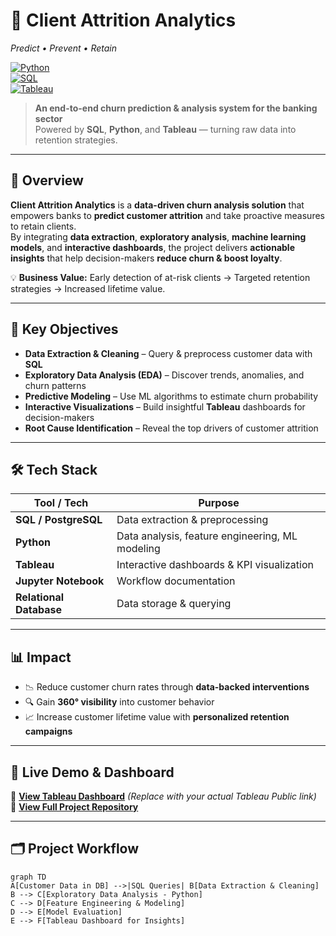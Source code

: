 # 🚀 Client Attrition Analytics  
*Predict • Prevent • Retain*  

[![Python](https://img.shields.io/badge/Python-3.8+-3776AB?style=for-the-badge&logo=python&logoColor=white)](https://www.python.org/)  
[![SQL](https://img.shields.io/badge/SQL-PostgreSQL-336791?style=for-the-badge&logo=postgresql&logoColor=white)](https://www.postgresql.org/)  
[![Tableau](https://img.shields.io/badge/Tableau-Dashboard-E97627?style=for-the-badge&logo=tableau&logoColor=white)](https://public.tableau.com/)  


> **An end-to-end churn prediction & analysis system for the banking sector**  
> Powered by **SQL**, **Python**, and **Tableau** — turning raw data into retention strategies.  

---

## 📌 Overview  
**Client Attrition Analytics** is a **data-driven churn analysis solution** that empowers banks to **predict customer attrition** and take proactive measures to retain clients.  
By integrating **data extraction**, **exploratory analysis**, **machine learning models**, and **interactive dashboards**, the project delivers **actionable insights** that help decision-makers **reduce churn & boost loyalty**.  

💡 **Business Value:** Early detection of at-risk clients → Targeted retention strategies → Increased lifetime value.  

---

## 🎯 Key Objectives  
- **Data Extraction & Cleaning** – Query & preprocess customer data with **SQL**  
- **Exploratory Data Analysis (EDA)** – Discover trends, anomalies, and churn patterns  
- **Predictive Modeling** – Use ML algorithms to estimate churn probability  
- **Interactive Visualizations** – Build insightful **Tableau** dashboards for decision-makers  
- **Root Cause Identification** – Reveal the top drivers of customer attrition  

---

## 🛠 Tech Stack  
| Tool / Tech | Purpose |
|-------------|---------|
| **SQL / PostgreSQL** | Data extraction & preprocessing |
| **Python** | Data analysis, feature engineering, ML modeling |
| **Tableau** | Interactive dashboards & KPI visualization |
| **Jupyter Notebook** | Workflow documentation |
| **Relational Database** | Data storage & querying |

---

## 📊 Impact  
- 📉 Reduce customer churn rates through **data-backed interventions**  
- 🔍 Gain **360° visibility** into customer behavior  
- 📈 Increase customer lifetime value with **personalized retention campaigns**  

---

## 📌 Live Demo & Dashboard  
🔗 **[View Tableau Dashboard](https://public.tableau.com/)** *(Replace with your actual Tableau Public link)*  
📂 **[View Full Project Repository](https://github.com/sanketk77/Client-Attrition-Analytics)**  

---

## 🗂 Project Workflow

```mermaid
graph TD
A[Customer Data in DB] -->|SQL Queries| B[Data Extraction & Cleaning]
B --> C[Exploratory Data Analysis - Python]
C --> D[Feature Engineering & Modeling]
D --> E[Model Evaluation]
E --> F[Tableau Dashboard for Insights]


